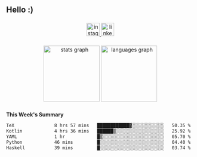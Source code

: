 <h2 align="left">Hello :)</h2>

###

<div align="center">
  <a href="https://www.instagram.com/sebi.klaus/" target="_blank">
    <img src="https://img.shields.io/static/v1?message=Instagram&logo=instagram&label=&color=E4405F&logoColor=white&labelColor=&style=for-the-badge" height="35" alt="instagram logo"  />
  </a>
  <a href="https://www.linkedin.com/in/sebastian-klaus-3aa64720b/" target="_blank">
    <img src="https://img.shields.io/static/v1?message=LinkedIn&logo=linkedin&label=&color=0077B5&logoColor=white&labelColor=&style=for-the-badge" height="35" alt="linkedin logo"  />
  </a>
</div>

###

<div align="center">
  <img src="https://github-readme-stats.vercel.app/api?username=IYourSunshineI&hide_title=false&hide_rank=false&show_icons=true&include_all_commits=true&count_private=true&disable_animations=false&theme=dracula&locale=en&hide_border=false&order=1" height="150" alt="stats graph"  />
  <img src="https://github-readme-stats.vercel.app/api/top-langs?username=IYourSunshineI&locale=en&hide_title=false&layout=compact&card_width=320&langs_count=5&theme=dracula&hide_border=false&order=2" height="150" alt="languages graph"  />
</div>

###

**This Week's Summary**
<!--START_SECTION:waka-->

```txt
TeX               8 hrs 57 mins   ████████████▓░░░░░░░░░░░░   50.35 %
Kotlin            4 hrs 36 mins   ██████▒░░░░░░░░░░░░░░░░░░   25.92 %
YAML              1 hr            █▒░░░░░░░░░░░░░░░░░░░░░░░   05.70 %
Python            46 mins         █░░░░░░░░░░░░░░░░░░░░░░░░   04.40 %
Haskell           39 mins         █░░░░░░░░░░░░░░░░░░░░░░░░   03.74 %
```

<!--END_SECTION:waka-->
